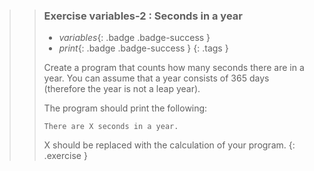 >>### Exercise variables-2 : Seconds in a year
>>
>> - *variables*{: .badge .badge-success }
>> - *print*{: .badge .badge-success }
>>{: .tags }
>>
>>Create a program that counts how many seconds there are in a year. You can assume that a year consists of 365 days (therefore the year is not a leap year).
>>
>>The program should print the following:
>>```output
>>There are X seconds in a year.
>>```
>>
>>X should be replaced with the calculation of your program.
>{: .exercise }